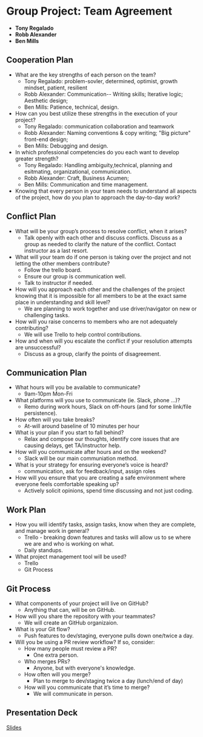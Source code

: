 # Group Project: Team Agreement

- **Tony Regalado**
- **Robb Alexander**
- **Ben Mills**

## Cooperation Plan

- What are the key strengths of each person on the team?
  - Tony Regalado: problem-sovler, determined, optimist, growth mindset, patient, resilient
  - Robb Alexander: Communication-- Writing skills; Iterative logic; Aesthetic design;
  - Ben Mills: Patience, technical, design.
- How can you best utilize these strengths in the execution of your project?
  - Tony Regalado: communication collaboration and teamwork
  - Robb Alexander: Naming conventions & copy writing; "Big picture" front-end design;
  - Ben Mills: Debugging and design.
- In which professional competencies do you each want to develop greater strength?
  - Tony Regalado: Handling ambiguity,technical, planning and esitmating, organizational, communication.
  - Robb Alexander: Craft, Business Acumen;
  - Ben Mills: Communication and time management.
- Knowing that every person in your team needs to understand all aspects of the project, how do you plan to approach the day-to-day work?

## Conflict Plan

- What will be your group’s process to resolve conflict, when it arises?
  - Talk openly with each other and discuss conflicts. Discuss as a group as needed to clarify the nature of the conflict. Contact instructor as a last resort.
- What will your team do if one person is taking over the project and not letting the other members contribute?
  - Follow the trello board.
  - Ensure our group is communication well.
  - Talk to instructor if needed.
- How will you approach each other and the challenges of the project knowing that it is impossible for all members to be at the exact same place in understanding and skill level?
  - We are planning to work together and use driver/navigator on new or challenging tasks.
- How will you raise concerns to members who are not adequately contributing?
  - We will use Trello to help control contributions.
- How and when will you escalate the conflict if your resolution attempts are unsuccessful?
  - Discuss as a group, clarify the points of disagreement.

## Communication Plan

- What hours will you be available to communicate?
  - 9am-10pm Mon-Fri
- What platforms will you use to communicate (ie. Slack, phone …)?
  - Remo during work hours, Slack on off-hours (and for some link/file persistence).
- How often will you take breaks?
  - At-will around baseline of 10 minutes per hour
- What is your plan if you start to fall behind?
  - Relax and compose our thoughts, identify core issues that are causing delays, get TA/instructor help.
- How will you communicate after hours and on the weekend?
  - Slack will be our main communiation method.
- What is your strategy for ensuring everyone’s voice is heard?
  - communication, ask for feedback/input, assign roles
- How will you ensure that you are creating a safe environment where everyone feels comfortable speaking up?
  - Actively solicit opinions, spend time discussing and not just coding. 

## Work Plan

- How you will identify tasks, assign tasks, know when they are complete, and manage work in general?
  - Trello - breaking down features and tasks will allow us to se where we are and who is working on what.
  - Daily standups.
- What project management tool will be used?
  - Trello
  - Git Process

## Git Process

- What components of your project will live on GitHub?
  - Anything that can, will be on GitHub.
- How will you share the repository with your teammates?
  - We will create an GitHub organizaion.
- What is your Git flow?
  - Push features to dev/staging, everyone pulls down one/twice a day.
- Will you be using a PR review workflow? If so, consider:
  - How many people must review a PR?
    - One extra person.
  - Who merges PRs?
    - Anyone, but with everyone's knowledge.
  - How often will you merge?
    - Plan to merge to dev/staging twice a day (lunch/end of day)
  - How will you communicate that it’s time to merge?
    - We will communicate in person.

## Presentation Deck

[Slides](https://docs.google.com/presentation/d/1hItxuGQ4qv9rM-QqqlqdTESLu2Ym0ELBq4cmvGvets8/edit?usp=sharing)

